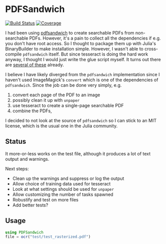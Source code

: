 # PDFSandwich

[![Build Status](https://github.com/ericphanson/PDFSandwich.jl/workflows/CI/badge.svg)](https://github.com/ericphanson/PDFSandwich.jl/actions)
[![Coverage](https://codecov.io/gh/ericphanson/PDFSandwich.jl/branch/master/graph/badge.svg)](https://codecov.io/gh/ericphanson/PDFSandwich.jl)

I had been using  [pdfsandwich](http://www.tobias-elze.de/pdfsandwich/) to
create searchable PDFs from non-searchable PDFs. However, it's a pain to collect
all the dependencies if e.g. you don't have root access. So I thought to package
them up with Julia's BinaryBuilder to make installation simple. However, I
wasn't able to cross-compile `pdfsandwich` itself. But since tesseract is doing
the hard work anyway, I thought I would just write the glue script myself. It
turns out there are [several of
these](https://github.com/tesseract-ocr/tessdoc/blob/master/User-Projects-%E2%80%93-3rdParty.md#a-pdf-to-searchable-pdf-tools)
already.

I believe I have likely diverged from the `pdfsandwich` implementation since I
haven't used ImageMagick's `convert` which is one of the dependencies of
`pdfsandwich`. Since the job can be done very simply, e.g.

  1. convert each page of the PDF to an image
  2. possibly clean it up with `unpaper`
  3. use tesseract to create a single-page searchable PDF
  4. combine the PDFs,

I decided to not look at the source of `pdfsandwich` so I can stick to an MIT
license, which is the usual one in the Julia community.

## Status

It more-or-less works on the test file, although it produces a lot of text
output and warnings.

Next steps:

* Clean up the warnings and suppress or log the output
* Allow choice of training data used for tesseract
* Look at what settings should be used for `unpaper`
* Allow customizing the number of tasks spawned
* Robustify and test on more files
* Add better tests?

## Usage

```julia
using PDFSandwich
file = ocr("test/test_rasterized.pdf")
```
